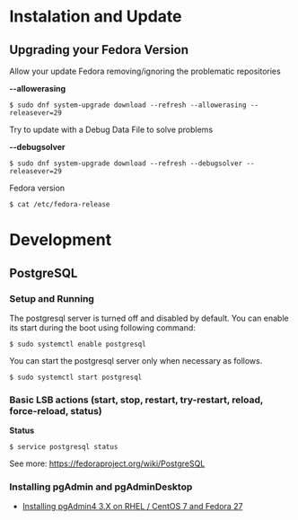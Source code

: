# Instalation and Update 

## Upgrading your Fedora Version

Allow your update Fedora removing/ignoring the problematic repositories 

**--allowerasing**
```
$ sudo dnf system-upgrade download --refresh --allowerasing --releasever=29 
```
 
Try to update with a Debug Data File to solve problems 

**--debugsolver**
```
$ sudo dnf system-upgrade download --refresh --debugsolver --releasever=29 
```
 
Fedora version 
```
$ cat /etc/fedora-release 
```

# Development

## PostgreSQL

### Setup and Running
The postgresql server is turned off and disabled by default. You can enable its start during the boot using following command:
```
$ sudo systemctl enable postgresql
```

You can start the postgresql server only when necessary as follows.
```
$ sudo systemctl start postgresql
```
### Basic LSB actions (start, stop, restart, try-restart, reload, force-reload, status)

**Status**
```
$ service postgresql status
```


See more: https://fedoraproject.org/wiki/PostgreSQL

### Installing pgAdmin and pgAdminDesktop

- [Installing pgAdmin4 3.X on RHEL / CentOS 7 and Fedora 27](https://people.planetpostgresql.org/devrim/index.php?/archives/96-Installing-pgAdmin4-3.X-on-RHEL-CentOS-7-and-Fedora-27.html)
 

 

 

 
